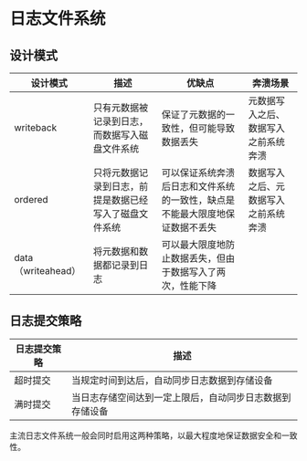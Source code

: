 # 日志文件系统

## 设计模式

| 设计模式           | 描述                                                   | 优缺点                                                                       | 奔溃场景                             |
| ------------------ | ------------------------------------------------------ | ---------------------------------------------------------------------------- | ------------------------------------ |
| writeback          | 只有元数据被记录到日志，而数据写入磁盘文件系统         | 保证了元数据的一致性，但可能导致数据丢失                                     | 元数据写入之后、数据写入之前系统奔溃 |
| ordered            | 只将元数据记录到日志，前提是数据已经写入了磁盘文件系统 | 可以保证系统奔溃后日志和文件系统的一致性，缺点是不能最大限度地保证数据不丢失 | 数据写入之后、元数据写入之前系统奔溃 |
| data（writeahead） | 将元数据和数据都记录到日志                             | 可以最大限度地防止数据丢失，但由于数据写入了两次，性能下降                   |                                      |

## 日志提交策略

| 日志提交策略 | 描述                                                     |
| ------------ | -------------------------------------------------------- |
| 超时提交     | 当规定时间到达后，自动同步日志数据到存储设备             |
| 满时提交     | 当日志存储空间达到一定上限后，自动同步日志数据到存储设备 |

主流日志文件系统一般会同时启用这两种策略，以最大程度地保证数据安全和一致性。
